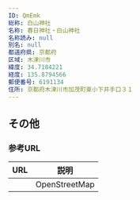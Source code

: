 ```yaml
---
ID: QmEmk
総称: 白山神社
名称: 春日神社・白山神社
名称読み: null
別名: null
都道府県: 京都府
区域: 木津川市
緯度: 34.7184221
経度: 135.8794566
郵便番号: 6191134
住所: 京都府木津川市加茂町東小下井手口３１
---
```


## その他

### 参考URL

| URL | 説明          |
| --- | ------------- |
|     | OpenStreetMap |
